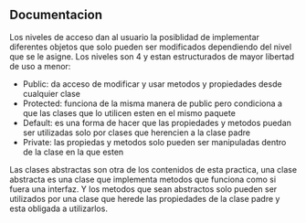 Documentacion
--------------

Los niveles de acceso dan al usuario la posiblidad de implementar diferentes objetos que solo pueden ser modificados dependiendo del
nivel que se le asigne. Los niveles son 4 y estan estructurados de mayor libertad de uso a menor:

* Public: da acceso de modificar y usar metodos y propiedades desde cualquier clase
* Protected: funciona de la misma manera de public pero condiciona a que las clases que lo utilicen esten en el mismo paquete
* Default: es una forma de hacer que las propiedades y metodos puedan ser utilizadas solo por clases que herencien a la clase padre
* Private: las propiedas y metodos solo pueden ser manipuladas dentro de la clase en la que esten


Las clases abstractas son otra de los contenidos de esta practica, una clase abstracta es una clase que implementa metodos que funciona 
como si fuera una interfaz. Y los metodos que sean abstractos solo pueden ser utilizados por una clase que herede las propiedades de la 
clase padre y esta obligada a utilizarlos.
